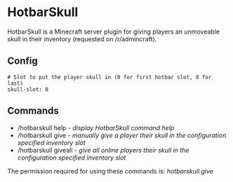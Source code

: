 # HotbarSkull

HotbarSkull is a Minecraft server plugin for giving players an unmoveable skull in their inventory (requested on /r/admincraft).

## Config
```
# Slot to put the player skull in (0 for first hotbar slot, 8 for last)
skull-slot: 0
```

## Commands
- /hotbarskull help - _display HotbarSkull command help_
- /hotbarskull give <player> - _manually give a player their skull in the configuration specified inventory slot_
- /hotbarskull giveall - _give all online players their skull in the configuration specified inventory slot_

The permission required for using these commands is: _hotbarskull.give_
